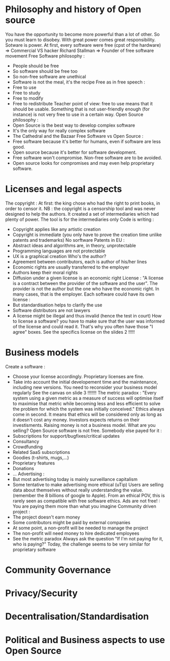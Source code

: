 # Philosophy and history of Open source
You have the opportunity to become more powerful than a lot of other. So you must learn to disobey.
With great power comes great responsibility. Sotware is power.
At first, every software were free (cpst of the hardware) => Commercial VS hacker
Richard Stallman => Founder of free software movement
Free Software philosophy : 
- People should be free
- So software should be free too
- So non-free software are unethical
- Software is not the meal, it's the recipe
Free as in free speech :
- Free to use
- Free to study
- Free to modify
- Free to redistribute
Teacher point of view: free to use means that it should be usable. Something that is not user-friendly enough (for instance) is not very free to use in a certain way.
Open Source philosophy :
- Open Source is the best way to develop complex software
- It's the only way for really complex software
- The Cathedral and the Bazaar
Free Software vs Open Source : 
- Free software because it's better for humans, even if software are less good.
- Open source because it's better for software development.
- Free software won't compromise. Non-free software are to be avoided.
- Open source looks for compromises and may even help proprietary software.


# Licenses and legal aspects
The copyright : At first: the king chose who had the right to print books, in order to censor it. NB : the copyright is a censorship tool and was never designed to help the authors. It created a set of intermediaries which had plenty of power. The tool is for the intermediaries only
Code is writing :
- Copyright applies like any artistic creation
- Copyright is immediate (you only have to prove the creation time unlike patents and trademarks)
No sorftware Patents in EU :
- Abstract ideas and algorithms are, in theory, unprotectable
- Programming languages are not protectable
- UX is a graphical creation
Who's the author?
- Agreement between contributors, each is author of his/her lines
- Economic rights are usually transferred to the employer
- Authors keep their moral rights
- Diffusion under a given license is an economic right
License : "A license is a contract between the provider of the software and the user". The provider is not the author but the one who have the economic right. In many cases, that is the employer.
Each software could have its own license : 
- But standardisation helps to clarify the use
- Software distributors are not lawyers
- A license might be illegal and thus invalid (hence the test in court)
How to license a software? you have to make sure that the user was informed of the license and could read it. That's why you often have those "I agree" boxes.
See the specifics license on the slides 2 !!!!!


# Business models
Create a software : 
- Choose your license accordingly. Proprietary licenses are fine.
- Take into account the initial developement time and the maintenance, including new versions.
You need to reconsider your business model regularly
See the canvas on slide 3 !!!!!!!
The metric paradox : "Every system using a given metric as a measure of success will optimise itself to maximise that metric while becoming less and less efficient to solve the problem for which the system was initially conceived."
Ethics always come in second. It means that ethics will be considered only as long as it doesn't cost any money.
Investors expects returns on their investisments. Raising money is not a business model. What are you selling?
Open Source software is not free. Somebody else payed for it :
- Subscriptions for support/bugfixes/critical updates
- Consultancy
- Crowdfunding
- Related SaaS subscriptions
- Goodies (t-shirts, mugs,…)
- Proprietary features
- Donations
- …
Advertising : 
- But most advertising today is mainly surveillance capitalism
- Some tentative to make advertising more ethical (uTip)
Users are selling data about themselves without really understanding the value. (remember the 8 billions of google to Apple). From an ethical POV, this is rarely seen as compatible with free software ethics.
Ads are not free! : You are paying them more than what you imagine
Community driven project : 
- The project doesn't earn money
- Some contributors might be paid by external companies
- At some point, a non-profit will be needed to manage the project
- The non-profit will need money to hire dedicated employees
- See the metric paradox
Always ask the question "If I'm not paying for it, who is paying?"
Today, the challenge seems to be very similar for proprietary software



# Community Governance
# Privacy/Security
# Decentralisation/Standardisation
# Political and Business aspects to use Open Source
